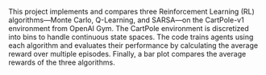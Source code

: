 This project implements and compares three Reinforcement Learning (RL) 
algorithms—Monte Carlo, Q-Learning, and SARSA—on the CartPole-v1 environment from OpenAI Gym.
The CartPole environment is discretized into bins to handle continuous state spaces. 
The code trains agents using each algorithm and evaluates their performance by calculating the average reward over multiple episodes.
Finally, a bar plot compares the average rewards of the three algorithms.

